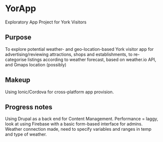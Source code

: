 # YorApp
Exploratory App Project for York Visitors

## Purpose
To explore potential weather- and geo-location-based York visitor app for advertising/reviewing attractions, shops and establishments, to 
re-categorise listings according to weather forecast, based on weather.io API, and Gmaps location (possibly)

## Makeup
Using Ionic/Cordova for cross-platform app provision.

## Progress notes
Using Drupal as a back end for Content Management. Performance = laggy, look at using Firebase with a basic form-based 
interface for admins. 
Weather connection made, need to specify variables and ranges in temp and type of weather.



